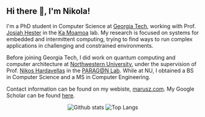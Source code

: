 ## Hi there 👋, I'm Nikola!

I'm a PhD student in Computer Science at [Georgia Tech](https://gatech.edu), working with Prof. [Josiah Hester](https://josiahhester.com/) in the [Ka Moamoa](https://kamoamoa.com/) lab.
My research is focused on systems for embedded and intermittent computing, trying to find ways to run complex applications in challenging and constrained environments.

Before joining Georgia Tech, I did work on quantum computing and computer architecture at [Northwestern University](https://www.northwestern.edu/), under the supervision of
Prof. [Nikos Hardavellas](https://users.cs.northwestern.edu/~hardav/) in the [PARAG@N Lab](https://paragon.cs.northwestern.edu/). While at NU, I obtained a BS in Computer Science
and a MS in Computer Engineering.

Contact information can be found on my webiste, [marusz.com](https://marusz.com). My Google Scholar can be found [here](https://scholar.google.com/citations?user=ye4YtpsAAAAJ&hl=en&oi=ao).

<div align="center">
  
  ![Github stats](https://github-readme-stats.vercel.app/api?username=egelja&count_private=true&show_icons=true&theme=transparent&hide_border=true&line_height=20)
  ![Top Langs](https://github-readme-stats.vercel.app/api/top-langs/?username=egelja&theme=transparent&hide_border=true&layout=compact&exclude_repo=caelus-cml,caelus-CPL,mrawesomerocks.github.io)
  
</div>


<!--
**MrAwesomeRocks/MrAwesomeRocks** is a ✨ _special_ ✨ repository because its `README.md` (this file) appears on your GitHub profile.

Here are some ideas to get you started:

- 🔭 I’m currently working on ...
- 🌱 I’m currently learning ...
- 👯 I’m looking to collaborate on ...
- 🤔 I’m looking for help with ...
- 💬 Ask me about ...
- 📫 How to reach me: ...
- 😄 Pronouns: ...
- ⚡ Fun fact: ...
-->

